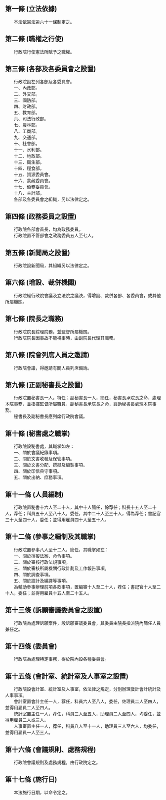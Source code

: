 第一條 (立法依據)
-----------------
　　本法依憲法第六十一條制定之。  


第二條 (職權之行使)
-------------------
　　行政院行使憲法所賦予之職權。  


第三條 (各部及各委員會之設置)
-----------------------------
　　行政院設左列各部及各委員會。  
　　一、內政部。  
　　二、外交部。  
　　三、國防部。  
　　四、財政部。  
　　五、教育部。  
　　六、司法行政部。  
　　七、農林部。  
　　八、工商部。  
　　九、交通部。  
　　十、社會部。  
　　十一、水利部。  
　　十二、地政部。  
　　十三、衛生部。  
　　十四、糧食部。  
　　十五、資源委員會。  
　　十六、蒙藏委員會。  
　　十七、僑務委員會。  
　　十八、主計部。  
　　各部及各委員會之組織，另以法律定之。  


第四條 (政務委員之設置)
-----------------------
　　行政院各部會首長，均為政務委員。  
　　行政院置不管部會之政務委員五人至七人。  


第五條 (新聞局之設置)
---------------------
　　行政院設新聞局，其組織另以法律定之。  


第六條 (增設、裁併機關)
-----------------------
　　行政院經行政院會議及立法院之議決，得增設、裁併各部、各委員會，或其他所屬機關。  


第七條 (院長之職務)
-------------------
　　行政院院長綜理院務，並監督所屬機關。  
　　行政院院長因事故不能視事時，由副院長代理其職務。  


第八條 (院會列席人員之邀請)
---------------------------
　　行政院會議，得邀請有關人員列席備詢。  


第九條 (正副秘書長之設置)
-------------------------
　　行政院置秘書長一人，特任；副秘書長一人，簡任，秘書長承院長之命，處理本院事務，並指揮監督所屬職員，副秘書長承院長之命，襄助秘書長處理本院事務。  
　　秘書長及副秘書長應列席行政院會議。  


第十條 (秘書處之職掌)
---------------------
　　行政院設秘書處，其職掌如左：  
　　一、關於會議紀錄事項。  
　　二、關於文書收發及保管事項。  
　　三、關於文書分配、撰擬及編製事項。  
　　四、關於印信典守事項。  
　　五、關於出納、庶務事項。  


第十一條 (人員編制)
-------------------
　　行政院置秘書十六人至二十人，其中十人簡任，餘荐任；科長十五人至二十人，荐任；科員五十人至八十人，委任，其中二十人至三十人，得為荐任；書記官三十人至四十人，委任；並得用雇員四十人至五十人。  


第十二條 (參事之編制及其職掌)
-----------------------------
　　行政院置參事八人至十二人，簡任，其職掌如左：  
　　一、關於撰擬法案、命令事項。  
　　二、關於審核行政法規事項。  
　　三、關於審核所屬機關行政計劃及工作報告事項。  
　　四、關於調查事項。  
　　五、關於設計及編譯等事項。  
　　為輔助參事辦理前項各款事項，置編審十人至二十人，荐任；書記官十人至二十人，委任；並得用雇員十五人至二十五人。  


第十三條 (訴願審議委員會之設置)
-------------------------------
　　行政院為處理訴願案件，設訴願審議委員會，其委員由院長指派院內簡任人員兼任之。  


第十四條 (委員會)
-----------------
　　行政院為處理特定事務，得於院內設各種委員會。  


第十五條 (會計室、統計室及人事室之設置)
---------------------------------------
　　行政院設會計室、統計室及人事室，依法律之規定，分別辦理歲計會計統計及人事事項。  
　　會計室置會計主任一人，荐任，科員六人至八人，委任，佐理員二人至四人，並得用雇員二人至四人。  
　　統計室置主任一人，荐任，科員三人至五人，助理員二人至四人，均委任，並得用雇員二人或三人。  
　　人事室置主任一人，荐任，科員八人至十一人，助理員三人至六人，均委任，並得用雇員一人至三人。  


第十六條 (會議規則、處務規程)
-----------------------------
　　行政院會議規則及處務規程，由行政院定之。  


第十七條 (施行日)
-----------------
　　本法施行日期，以命令定之。